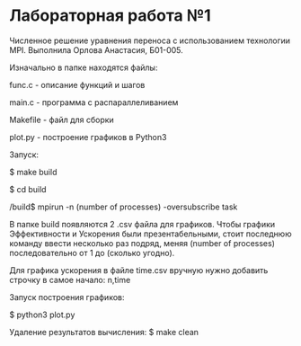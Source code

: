 # Лабораторная работа №1
Численное решение уравнения переноса с использованием технологии MPI. Выполнила Орлова Анастасия, Б01-005.

Изначально в папке находятся файлы:

func.c - описание функций и шагов

main.c - программа с распараллеливанием

Makefile - файл для сборки

plot.py - построение графиков в Python3

Запуск:

$ make build

$ cd build

/build$ mpirun -n (number of processes) -oversubscribe task

В папке build появляются 2 .csv файла для графиков. Чтобы графики Эффективности и Ускорения были презентабельными, стоит последнюю команду ввести несколько раз подряд, меняя (number of processes) последовательно от 1 до (сколько угодно). 

Для графика ускорения в файле time.csv вручную нужно добавить строчку в самое начало: n,time

Запуск построения графиков:

$ python3 plot.py

Удаление результатов вычисления: $ make clean
